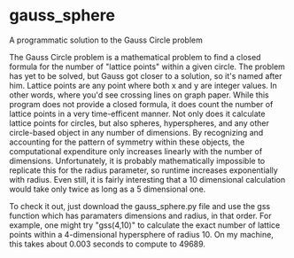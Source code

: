 # gauss_sphere
A programmatic solution to the Gauss Circle problem

The Gauss Circle problem is a mathematical problem to find a closed formula for the number of "lattice points" within a given circle. 
The problem has yet to be solved, but Gauss got closer to a solution, so it's named after him.
Lattice points are any point where both x and y are integer values. In other words, where you'd see crossing lines on graph paper.
While this program does not provide a closed formula, it does count the number of lattice points in a very time-efficent manner. 
Not only does it calculate lattice points for circles, but also spheres, hyperspheres, and any other circle-based object in any number of dimensions.
By recognizing and accounting for the pattern of symmetry within these objects, the computational expenditure only increases linearly with the number of dimensions.
Unfortunately, it is probably mathematically impossible to replicate this for the radius parameter, so runtime increases exponentially with radius. 
Even still, it is fairly interesting that a 10 dimensional calculation would take only twice as long as a 5 dimensional one.

To check it out, just download the gauss_sphere.py file and use the gss function which has paramaters dimensions and radius, in that order.
For example, one might try "gss(4,10)" to calculate the exact number of lattice points within a 4-dimensional hypersphere of radius 10.
On my machine, this takes about 0.003 seconds to compute to 49689. 
